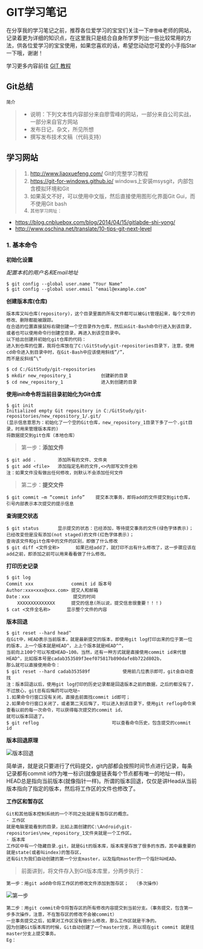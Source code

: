 # GIT学习笔记

在分享我的学习笔记之前，推荐各位爱学习的宝宝们关注一下`廖雪峰`老师的网站，记录着更为详细的知识点，在这里我只是结合自身所学罗列出一些比较常用的方法，供各位爱学习的宝宝使用，如果您喜欢的话，希望您动动您可爱的小手指Star一下哦，谢谢！

学习更多内容前往 [GIT 教程](https://www.liaoxuefeng.com/wiki/0013739516305929606dd18361248578c67b8067c8c017b000) 

## Git总结

  `简介`
  
> * 说明：下列文本性内容部分来自廖雪峰的网站，一部分来自公司实战，一部分来自官方网站
> * 发布日记，杂文，所见所想
> * 撰写发布技术文稿（代码支持）

## 学习网站

> 1. http://www.liaoxuefeng.com/   Git的完整学习教程
> 2. https://git-for-windows.github.io/   windows上安装msysgit，内部包含模拟环境和Git
> 3. 如果英文不好，可以使用中文版，然后直接使用图形化界面Git Gui，而不使用Git bash
> 4. `其他学习网址：`
  * https://blog.cnbluebox.com/blog/2014/04/15/gitlabde-shi-yong/
  * http://www.oschina.net/translate/10-tips-git-next-level
  
### 1. 基本命令

   **初始化设置**
   
   *配置本机的用户名和Email地址*

```
$ git config --global user.name "Your Name"
$ git config --global user.email "email@example.com"
```

**创建版本库(仓库)**

```
版本库又叫仓库(repository)，这个目录里面的所有文件都可以被Git管理起来，每个文件的修改、删除都能被跟踪。
在合适的位置直接鼠标右键创建一个空目录作为仓库，然后从Git-Bash命令行进入到该目录，或者也可以使用命令行创建空目录，再进入到该空目录中。  
以下给出创建并初始化git仓库的代码：  
进入到仓库的位置，我将仓库放在了C:\GitStudy\git-repositories目录下，注意，使用cd命令进入到目录中时，在Git-Bash中应该使用斜线”/”，  
而不是反斜线”\”  
```

```
$ cd C:/GitStudy/git-repositories
$ mkdir new_repository_1           创建新的目录
$ cd new_repository_1              进入到创建的目录
```

**使用init命令将当前目录初始化为Git仓库**

```
$ git init
Initialized empty Git repository in C:/GitStudy/git-repositories/new_repository_1/.git/
(显示信息意思为：初始化了一个空的Git仓库，new_repository_1目录下多了一个.git目录，时用来管理版本库的)
将数据提交到git仓库（本地仓库）
```

> 第一步：**添加文件**

```
$ git add .        添加所有的文件、文件夹
$ git add <file>   添加指定名称的文件,<>内部写文件全称
注：如果文件没有做出任何修改，则默认不会添加任何文件
```

> 第二步：**提交文件**

```
$ git commit –m “commit info”    提交本次事务，即将add的文件提交到git仓库，引号内部表示本次提交的提示信息
```

**查询提交状态**

```
$ git status       显示提交的状态：已经添加，等待提交事务的文件(绿色字体表示)；已经改变但是没有添加(not staged)的文件(红色字体表示)；
查询该文件和git仓库中的文件的区别，即做了什么修改
$ git diff <文件全称>      如果已经add了，就打印不出有什么修改了，这一步骤应该在add之前，即添加之前可以用来看看做了什么修改。
```

**打印历史记录**

```
$ git log
Commit xxx              commit id 版本号
Author:xxx<xxx@xxx.com> 提交人和邮箱
Date：xxx                提交的时间
    XXXXXXXXXXXXXX      提交的信息(所以说，提交信息很重要！！！)
$ cat <文件全名称>      显示整个文件的内容
```

**版本回退**

```
$ git reset --hard head^
在Git中，HEAD表示当前版本，就是最新提交的版本，即使用git log打印出来的位于第一位的版本，上一个版本就是HEAD^，上上个版本就是HEAD^^，  
当前向上100个可以写成HEAD~100。当然，还有一种方式就是直接使用commit id来代替HEAD^，比如版本号是cadab353589f3eef075817b890dafe8b722d802b，  
那么就可以直接使用命令：  
$ git reset --hard cadab353589f            使用前几位表示即可，git会自动查找  
注：版本回退以后，使用git log打印的历史记录都是回退版本之前的数据，之后的都没有了，不过放心，git总有后悔药可以吃哒~  
1.如果命令行窗口没有关闭，直接去前面找commit id即可；  
2.如果命令行窗口关闭了，或者第二天后悔了，可以进入到该目录下，使用git reflog命令来查看以前的每一次命令，可以获得每次提交的commit id，  
就可以版本回退了。  
$ git reflog                           可以查看命令历史，包含提交的commit id  
```

**版本回退原理**

![版本回退](http://i.imgur.com/4SgX3lI.png)

简单讲，就是说只要进行了代码提交，git内部都会按照时间节点进行记录，每条记录都有commit id作为唯一标识(就像是链表每个节点都有唯一的地址一样)，HEAD总是指向当前版本(就像指针一样)。所谓的版本回退，仅仅是讲Head从当前版本指向了指定的版本，然后将工作区的文件也修改了。

**工作区和暂存区**

    Git和其他版本控制系统的一个不同之处就是有暂存区的概念。
    - 工作区
    就是电脑里能看到的目录，比如上面创建的C:\Android\git-repositories\new_repository_1文件夹就是一个工作区。
    - 版本库
    工作区中有一个隐藏目录.git，就是Git的版本库，版本库里存放了很多的东西，其中最重要的就是state(或者叫index)的暂存区，  
    还有Git为我们自动创建的第一个分支master，以及指向master的一个指针叫HEAD。
    
 > 前面讲到，将文件存入到Git版本库里，分两步执行：
    
    第一步：用git add命令将工作区的修改文件添加到暂存区；  （多次操作）
    
![第一步](http://i.imgur.com/S0pYWlQ.png)

    第二步：用git commit命令将暂存区的所有修改内容提交到当前分支。（事务提交，包含第一步多次操作，注意，不在暂存区的修改不会被commit） 
    一旦事务提交之后，如果对工作区没有做什么修改，那么工作区就是干净的。 
    因为创建Git版本库的时候，Git自动创建了一个master分支，所以现在git commit 就是往master分支上提交事务。 
    Eg： 
